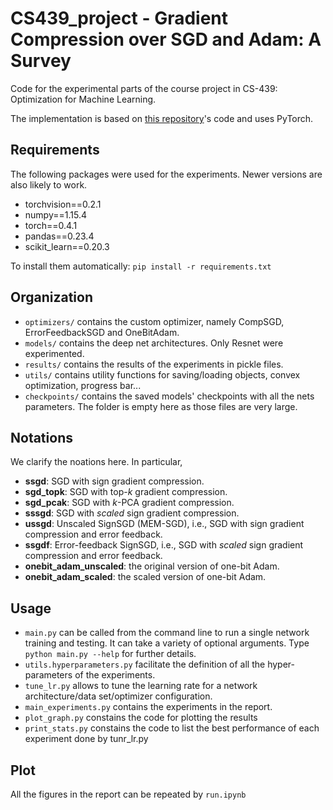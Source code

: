 # CS439_project - Gradient Compression over SGD and Adam: A Survey

Code for the experimental parts of the course project in CS-439: Optimization for Machine Learning.

The implementation is based on [this repository](https://github.com/epfml/error-feedback-SGD)'s code and uses PyTorch.

## Requirements

The following packages were used for the experiments. Newer versions are also likely to work.

- torchvision==0.2.1
- numpy==1.15.4
- torch==0.4.1
- pandas==0.23.4
- scikit_learn==0.20.3

To install them automatically: `pip install -r requirements.txt`

## Organization

- `optimizers/` contains the custom optimizer, namely CompSGD, ErrorFeedbackSGD and OneBitAdam.
- `models/` contains the deep net architectures. Only Resnet were experimented.
- `results/` contains the results of the experiments in pickle files.
- `utils/` contains utility functions for saving/loading objects, convex optimization, progress bar...
- `checkpoints/` contains the saved models' checkpoints with all the nets parameters. The folder is empty here as those files are very large.

## Notations

We clarify the noations here. In particular,

- **ssgd**: SGD with sign gradient compression.
- **sgd_topk**: SGD with top-*k* gradient compression. 
- **sgd_pcak**: SGD with *k*-PCA gradient compression.
- **sssgd**: SGD with *scaled* sign gradient compression.
- **ussgd**: Unscaled SignSGD (MEM-SGD), i.e., SGD with sign gradient compression and error feedback.
- **ssgdf**: Error-feedback SignSGD, i.e., SGD with *scaled* sign gradient compression and error feedback.
- **onebit_adam_unscaled**: the original version of one-bit Adam.
- **onebit_adam_scaled**: the scaled version of one-bit Adam.

## Usage

- `main.py` can be called from the command line to run a single network training and testing. It can take a variety of optional arguments. Type `python main.py --help` for further details.
- `utils.hyperparameters.py` facilitate the definition of all the hyper-parameters of the experiments.
- `tune_lr.py` allows to tune the learning rate for a network architecture/data set/optimizer configuration.
- `main_experiments.py` contains the experiments in the report. 
- `plot_graph.py` constains the code for plotting the results
- `print_stats.py` constains the code to list the best performance of each experiment done by tunr_lr.py

## Plot

All the figures in the report can be repeated by `run.ipynb`
